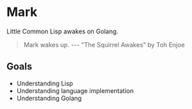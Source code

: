 # Mark

Little Common Lisp awakes on Golang.

> Mark wakes up.
> --- "The Squirrel Awakes" by Toh Enjoe

## Goals

* Understanding Lisp
* Understanding language implementation
* Understanding Golang
